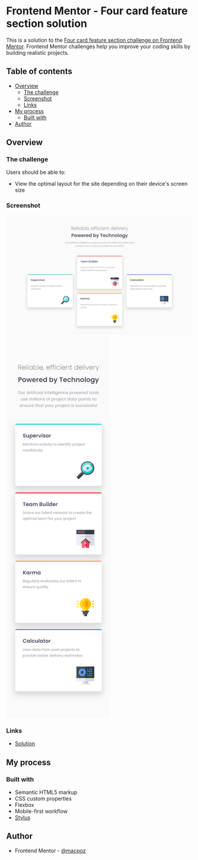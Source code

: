 # Frontend Mentor - Four card feature section solution

This is a solution to the [Four card feature section challenge on Frontend Mentor](https://www.frontendmentor.io/challenges/four-card-feature-section-weK1eFYK). Frontend Mentor challenges help you improve your coding skills by building realistic projects. 

## Table of contents

- [Overview](#overview)
  - [The challenge](#the-challenge)
  - [Screenshot](#screenshot)
  - [Links](#links)
- [My process](#my-process)
  - [Built with](#built-with)
- [Author](#author)


## Overview

### The challenge

Users should be able to:

- View the optimal layout for the site depending on their device's screen size

### Screenshot

![./screenshots/desktop.png](./screenshots/desktop.png)
![./screenshots/mobile.png](./screenshots/mobile.png)

### Links

- [Solution](https://macpoz.github.io/four-card-feature-section/)

## My process

### Built with

- Semantic HTML5 markup
- CSS custom properties
- Flexbox
- Mobile-first workflow
- [Stylus](https://stylus-lang.com/)


## Author

- Frontend Mentor - [@macpoz](https://www.frontendmentor.io/profile/macpoz)
